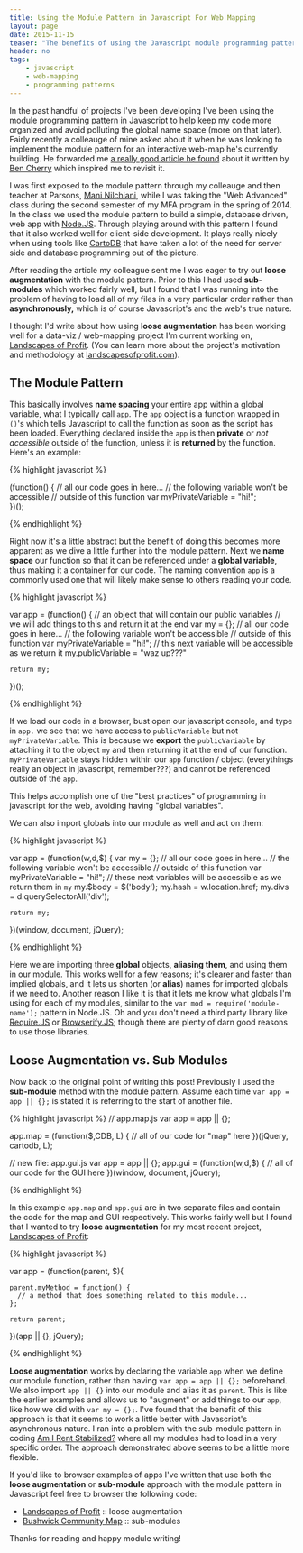 ```yaml
---
title: Using the Module Pattern in Javascript For Web Mapping
layout: page
date: 2015-11-15
teaser: "The benefits of using the Javascript module programming pattern to build client-side interactive web mapping applications."
header: no
tags: 
    - javascript
    - web-mapping
    - programming patterns  
---
```


In the past handful of projects I've been developing I've been using the module programming pattern in Javascript to help keep my code more organized and avoid polluting the global name space (more on that later). Fairly recently a colleauge of mine asked about it when he was looking to implement the module pattern for an interactive web-map he's currently building. He forwarded me [a really good article he found](http://www.adequatelygood.com/JavaScript-Module-Pattern-In-Depth.html) about it written by [Ben Cherry](https://twitter.com/bcherry) which inspired me to revisit it.

I was first exposed to the module pattern through my colleauge and then teacher at Parsons, [Mani Nilchiani](http://maniartstudio.com/), while I was taking the "Web Advanced" class during the second semester of my MFA program in the spring of 2014. In the class we used the module pattern to build a simple, database driven, web app with [Node.JS](#). Through playing around with this pattern I found that it also worked well for client-side development. It plays really nicely when using tools like [CartoDB](https://cartodb.com) that have taken a lot of the need for server side and database programming out of the picture.

After reading the article my colleague sent me I was eager to try out **loose augmentation** with the module pattern. Prior to this I had used **sub-modules** which worked fairly well, but I found that I was running into the problem of having to load all of my files in a very particular order rather than **asynchronously,** which is of course Javascript's and the web's true nature.

I thought I'd write about how using **loose augmentation** has been working well for a data-viz / web-mapping project I'm current working on, [Landscapes of Profit](https://github.com/NYC-REIC/interactive). (You can learn more about the project's motivation and methodology at [landscapesofprofit.com](http://www.landscapesofprofit.com)).

## The Module Pattern
This basically involves **name spacing** your entire app within a global variable, what I typically call `app`. The `app` object is a function wrapped in `()`'s which tells Javascript to call the function as soon as the script has been loaded. Everything declared inside the `app` is then **private** or *not accessible* outside of the function, unless it is **returned** by the function. Here's an example:

{% highlight javascript %}

(function() {
    // all our code goes in here...
    // the following variable won't be accessible 
    // outside of this function
    var myPrivateVariable = "hi!";    
})();

{% endhighlight %}

Right now it's a little abstract but the benefit of doing this becomes more apparent as we dive a little further into the module pattern. Next we **name space** our function so that it can be referenced under a **global variable**, thus making it a container for our code. The naming convention `app` is a commonly used one that will likely make sense to others reading your code.

{% highlight javascript %}

var app = (function() {
    // an object that will contain our public variables
    // we will add things to this and return it at the end
    var my = {};
    // all our code goes in here...
    // the following variable won't be accessible 
    // outside of this function
    var myPrivateVariable = "hi!";
    // this next variable will be accessible as we return it
    my.publicVariable = "waz up???"

    return my;

})();

{% endhighlight %}

If we load our code in a browser, bust open our javascript console, and type in `app.` we see that we have access to `publicVariable` but not `myPrivateVariable`. This is because we **export** the `publicVariable` by attaching it to the object `my` and then returning it at the end of our function. `myPrivateVariable` stays hidden within our `app` function / object (everythings really an object in javascript, remember???) and cannot be referenced outside of the `app`. 

This helps accomplish one of the "best practices" of programming in javascript for the web, avoiding having "global variables".

We can also import globals into our module as well and act on them:

{% highlight javascript %}

var app = (function(w,d,$) {
    var my = {};
    // all our code goes in here...
    // the following variable won't be accessible 
    // outside of this function
    var myPrivateVariable = "hi!";
    // these next variables will be accessible as we return them in `my`
    my.$body = $('body');
    my.hash = w.location.href;
    my.divs = d.querySelectorAll('div');

    return my;

})(window, document, jQuery);

{% endhighlight %}

Here we are importing three **global** objects, **aliasing them**, and using them in our module. This works well for a few reasons; it's clearer and faster than implied globals, and it lets us shorten (or **alias**) names for imported globals if we need to. Another reason I like it is that it lets me know what globals I'm using for each of my modules, similar to the `var mod = require('module-name');` pattern in Node.JS. Oh and you don't need a third party library like [Require.JS](#) or [Browserify.JS](#); though there are plenty of darn good reasons to use those libraries.

## Loose Augmentation vs. Sub Modules
Now back to the original point of writing this post! Previously I used the **sub-module** method with the module pattern. Assume each time  `var app = app || {};`  is stated it is referring to the start of another file.

{% highlight javascript %}
// app.map.js
var app = app || {};

app.map = (function($,CDB, L) {
   // all of our code for "map" here
})(jQuery, cartodb, L);

// new file: app.gui.js
var app = app || {};
app.gui = (function(w,d,$) {
   // all of our code for the GUI here 
})(window, document, jQuery);

{% endhighlight %}

In this example `app.map` and `app.gui` are in two separate files and contain the code for the map and GUI respectively. This works fairly well but I found that I wanted to try **loose augmentation** for my most recent project, [Landscapes of Profit](#):

{% highlight javascript %}

var app = (function(parent, $){
    
    parent.myMethod = function() {
      // a method that does something related to this module...
    };

    return parent;

})(app || {}, jQuery);

{% endhighlight %}

**Loose augmentation** works by declaring the variable `app` when we define our module function, rather than having `var app = app || {};` beforehand. We also import `app || {}` into our module and alias it as `parent`. This is like the earlier examples and allows us to "augment" or add things to our `app`, like how we did with `var my = {};`. I've found that the benefit of this approach is that it seems to work a little better with Javascript's asynchronous nature. I ran into a problem with the sub-module pattern in coding [Am I Rent Stabilized?]() where all my modules had to load in a very specific order. The approach demonstrated above seems to be a little more flexible.

If you'd like to browser examples of apps I've written that use both the **loose augmentation** or **sub-module** approach with the module pattern in Javascript feel free to browser the following code:

- [Landscapes of Profit]() :: loose augmentation
- [Bushwick Community Map]() :: sub-modules

Thanks for reading and happy module writing!


